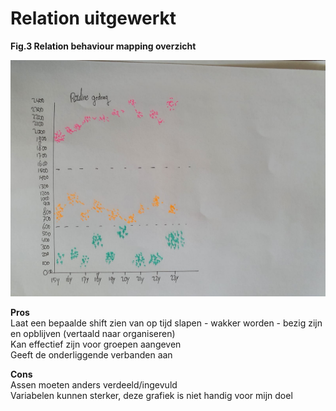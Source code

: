 # Relation uitgewerkt

**Fig.3 Relation behaviour mapping overzicht** 

![](.gitbook/assets/whatsapp-image-2020-09-18-at-11.18.58.jpeg)

  
**Pros**   
Laat een bepaalde shift zien van op tijd slapen - wakker worden - bezig zijn en opblijven \(vertaald naar organiseren\)  
Kan effectief zijn voor groepen aangeven  
Geeft de onderliggende verbanden aan

**Cons**   
Assen moeten anders verdeeld/ingevuld  
Variabelen kunnen sterker, deze grafiek is niet handig voor mijn doel  


